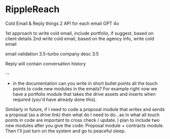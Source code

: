 # RippleReach




Cold Email & Reply things
2 API for each email GPT 4o

1st approach to write cold email, include portfolio, if suggest, based on client details
2nd write cold email, based on the agency info, write cold email

email validation 3.5-turbo
company desc 3.5

Reply will contain conversation history



--
+ in the documentation can you write in short bullet points all the touch points to code new modules in the emails? For example right now we have a portfolio module that takes the drive assets and inserts when required (you'd have already done this). 

Similarly in future, if I need to code a proposal module that writes and sends a proposal (as a drive link) then what do I need to do...as in what all touch points in code are important to cross check / update. I plan to include two new modules after you give the code: Proposal module + contracts module. Then I'll just turn on the system and go to peaceful sleep.